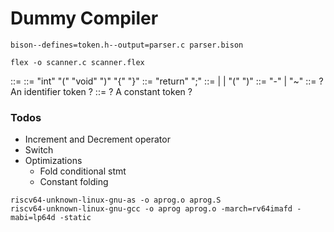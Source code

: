 # Dummy Compiler

```
bison--defines=token.h--output=parser.c parser.bison
```

```
flex -o scanner.c scanner.flex
```


<program> ::= <function>
<function> ::= "int" <identifier> "(" "void" ")" "{" <statement> "}"
<statement> ::= "return" <exp> ";"
<exp> ::= <int> | <unop> <exp> | "(" <exp> ")"
<unop> ::= "-" | "~"
<identifier> ::= ? An identifier token ?
<int> ::= ? A constant token ?
 

### Todos
* Increment and Decrement operator
* Switch
* Optimizations
    - Fold conditional stmt
    - Constant folding


```
riscv64-unknown-linux-gnu-as -o aprog.o aprog.S
riscv64-unknown-linux-gnu-gcc -o aprog aprog.o -march=rv64imafd -mabi=lp64d -static
```
